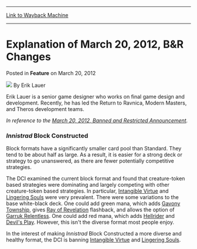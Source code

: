 
---
[Link to Wayback Machine](https://web.archive.org/web/20170309075953/http://magic.wizards.com/en/articles/archive/feature/explanation-march-20-2012-br-changes-2012-03-20)

[_metadata_:author]:- "Erik Lauer"
[_metadata_:description]:- "In reference to the March 20, 2012, Banned and Restricted Announcement.Innistrad Block ConstructedBlock formats have a significantly smaller card pool than Standard. They tend to be about half as large. As a result, it is easier for a strong deck or strategy to go unanswered, as there are fewer potentially competitive strategies."
[_metadata_:generator]:- "Drupal 7 (http://drupal.org)"
[_metadata_:node]:- "681376"
[_metadata_:publish_date]:- "2012-03-20"
[_metadata_:source]:- "div-main-content"
[_metadata_:title]:- "Explanation of March 20, 2012, B&R Changes"
[_metadata_:wayback_capture_timestamp]:- "2017-03-09 07:59:53"
[_metadata_:wayback_raw_url]:- "https://web.archive.org/web/20170309075953id_/http://magic.wizards.com/en/articles/archive/feature/explanation-march-20-2012-br-changes-2012-03-20"
[_metadata_:wayback_url]:- "http://magic.wizards.com/en/articles/archive/feature/explanation-march-20-2012-br-changes-2012-03-20"
---


Explanation of March 20, 2012, B&R Changes
==========================================



 Posted in **Feature**
 on March 20, 2012 






![](https://media.magic.wizards.com/styles/auth_small/public/images/person/authorpic_eriklauer.jpg)
By Erik Lauer




Erik Lauer is a senior game designer who works on final game design and development. Recently, he has led the Return to Ravnica, Modern Masters, and Theros development teams. 






*In reference to the [March 20, 2012, Banned and Restricted Announcement](/en/node/681371).*

### *Innistrad* Block Constructed

Block formats have a significantly smaller card pool than Standard. They tend to be about half as large. As a result, it is easier for a strong deck or strategy to go unanswered, as there are fewer potentially competitive strategies.

The DCI examined the current block format and found that creature-token based strategies were dominating and largely competing with other creature-token based strategies. In particular, [Intangible Virtue](http://gatherer.wizards.com/Pages/Card/Details.aspx?name=Intangible+Virtue) and [Lingering Souls](http://gatherer.wizards.com/Pages/Card/Details.aspx?name=Lingering+Souls) were very prevalent. There were some variations to the base white-black deck. One could add green mana, which adds [Gavony Township](http://gatherer.wizards.com/Pages/Card/Details.aspx?name=Gavony+Township), gives [Ray of Revelation](http://gatherer.wizards.com/Pages/Card/Details.aspx?multiverseid=245288) flashback, and allows the option of [Garruk Relentless](http://gatherer.wizards.com/Pages/Card/Details.aspx?name=Garruk+Relentless). One could add red mana, which adds [Hellrider](http://gatherer.wizards.com/Pages/Card/Details.aspx?name=Hellrider) and [Devil's Play](http://gatherer.wizards.com/Pages/Card/Details.aspx?name=Devil%27s+Play). However, this isn't the diverse format most people enjoy.

In the interest of making *Innistrad* Block Constructed a more diverse and healthy format, the DCI is banning [Intangible Virtue](http://gatherer.wizards.com/Pages/Card/Details.aspx?name=Intangible+Virtue) and [Lingering Souls](http://gatherer.wizards.com/Pages/Card/Details.aspx?name=Lingering+Souls).







